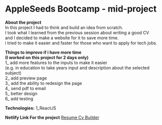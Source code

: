 # AppleSeeds Bootcamp - mid-project 

**About the project** <br />
In this project I had to think and build an idea from scratch.  <br />
I took what I learned from the previous session about writing a good CV  <br />
and I decided to make a website for it to save more time.  <br />
i tried to make it easier and faster for those who want to apply for tech jobs.  <br />


**Things to improve if i have more time <br />
(I worked on this project for 2 days only)** <br />
1_ add more features to the inputs to make it easier <br />
(e.g. in education to take years input and description about the selected subject) <br />
2_ add preview page <br />
3_ add the ability to redesign the page <br />
4_ send pdf to email <br />
5_ better design <br />
6_ add testing <br />


**Technologies:**
1_ReactJS <br />
 
 
**Netlify Link For the project**
[Resume Cv Builder](https://resume-cv-builder.netlify.app/)
